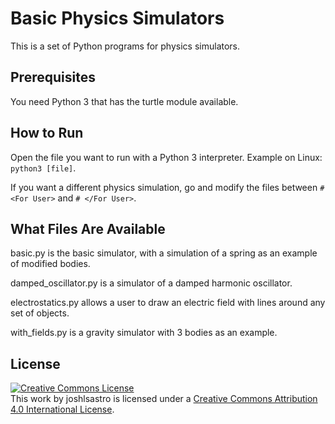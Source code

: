 # Basic Physics Simulators

This is a set of Python programs for physics simulators.

## Prerequisites

You need Python 3 that has the turtle module available.

## How to Run

Open the file you want to run with a Python 3 interpreter. Example on Linux: `python3 [file]`.

If you want a different physics simulation, go and modify the files between `# <For User>` and `# </For User>`.

## What Files Are Available

basic.py is the basic simulator, with a simulation of a spring as an example of modified bodies.

damped_oscillator.py is a simulator of a damped harmonic oscillator.

electrostatics.py allows a user to draw an electric field with lines around any set of objects.

with_fields.py is a gravity simulator with 3 bodies as an example.

## License

[![Creative Commons License](https://i.creativecommons.org/l/by/4.0/88x31.png)](http://creativecommons.org/licenses/by/4.0/)  
This work by joshlsastro is licensed under a [Creative Commons Attribution 4.0 International License](http://creativecommons.org/licenses/by/4.0/).
